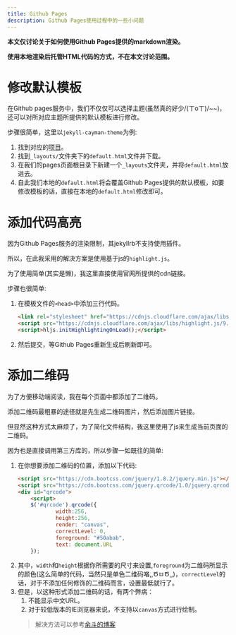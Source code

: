 ```yaml
---
title: Github Pages
description: Github Pages使用过程中的一些小问题
---
```


**本文仅讨论关于如何使用Github Pages提供的markdown渲染。**

**使用本地渲染后托管HTML代码的方式，不在本文讨论范围。**

# 修改默认模板
在Github pages服务中，我们不仅仅可以选择主题(虽然真的好少/(ㄒoㄒ)/~~)，还可以对所对应主题所提供的默认模板进行修改。

步骤很简单，这里以`jekyll-cayman-theme`为例:

1. 找到对应的[项目](https://github.com/pages-themes/cayman)。
1. 找到`_layouts/`文件夹下的`default.html`文件并下载。
1. 在我们的pages页面根目录下新建一个`_layouts`文件夹，并将`default.html`放进去。
1. 自此我们本地的`default.html`将会覆盖Github Pages提供的默认模板，如要修改模板的话，直接在本地的`default.html`修改即可。

# 添加代码高亮
因为Github Pages服务的渲染限制，其jekyllrb不支持使用插件。

所以，在此我采用的解决方案是使用基于js的`highlight.js`。

为了使用简单(其实是懒)，我这里直接使用官网所提供的cdn链接。

步骤也很简单:

1. 在模板文件的`<head>`中添加三行代码。
    ``` html
    <link rel="stylesheet" href="https://cdnjs.cloudflare.com/ajax/libs/highlight.js/9.12.0/styles/default.min.css">
    <script src="https://cdnjs.cloudflare.com/ajax/libs/highlight.js/9.12.0/highlight.min.js"></script>
    <script>hljs.initHighlightingOnLoad();</script>
    ```
1. 然后提交，等Github Pages重新生成后刷新即可。

# 添加二维码
为了方便移动端阅读，我在每个页面中都添加了二维码。

添加二维码最粗暴的途径就是先生成二维码图片，然后添加图片链接。

但显然这种方式太麻烦了，为了简化文件结构，我这里使用了js来生成当前页面的二维码。

因为也是直接调用第三方库的，所以步骤一如既往的简单:

1. 在你想要添加二维码的位置，添加以下代码:
    ``` html
    <script src="https://cdn.bootcss.com/jquery/1.8.2/jquery.min.js"></script>
    <script src="https://cdn.bootcss.com/jquery.qrcode/1.0/jquery.qrcode.min.js"></script>
    <div id="qrcode">
        <script>
        $('#qrcode').qrcode({
                width:256,
                height:256,
                render: "canvas",
                correctLevel: 0,
                foreground: "#50abab",
                text: document.URL
        });
    ```
1. 其中，`width`和`height`根据你所需要的尺寸来设置,`foreground`为二维码所显示的颜色(这么简单的代码，当然只是单色二维码咯,,ԾㅂԾ,,)，`correctLevel`的话，对于不添加任何修饰的二维码而言，设置最低就行了。
1. 但是，以这种形式添加二维码的话，有两个弊病：
    1. 不能显示中文URL。
    1. 对于较低版本的IE浏览器来说，不支持以`canvas`方式进行绘制。
    >解决方法可以参考[余斗的博客](http://www.yudouyudou.com/jiaochengheji/wangzhanjianshe/426.html)